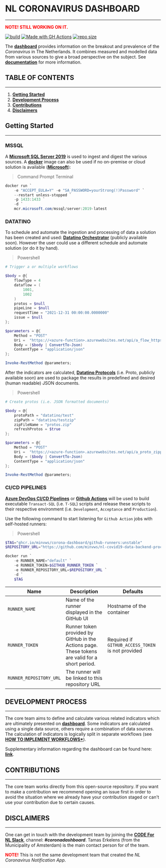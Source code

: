 # **NL CORONAVIRUS DASHBOARD**

---

**<a style="color:red">NOTE! STILL WORKING ON IT.</a>**

[![build](https://img.shields.io/github/workflow/status/minvws/nl-covid19-data-backend-processing/cdb-ci/topic/redesign?label=build&logo=github-actions&logoColor=white)](https://github.com/minvws/nl-covid19-data-backend-processing/blob/topic/redesign/.github/workflows/build-action.yml)
[![Made with GH Actions](https://img.shields.io/badge/CI-GitHub_Actions-blue?logo=github-actions&logoColor=white)](https://github.com/features/actions "Go to GitHub Actions homepage")
[![repo size](https://img.shields.io/github/repo-size/minvws/nl-covid19-data-backend-processing?logo=github)](https://github.com/minvws/nl-covid19-data-backend-processing)


The **[dashboard](https://coronadashboard.rijksoverheid.nl)** provides information on the breakout and prevalence of the *Coronavirus* in The Netherlands. It combines measured and modelled data from various sources to give a broad perspective on the subject. See **[documentation](docs/)** for more information.

## **TABLE OF CONTENTS**

---

1. **[Getting Started](#**getting-started**)**
2. **[Development Process](#**development-process**)**
3. **[Contributions](#**contributions**)**
4. **[Disclaimers](#**disclaimers**)**

## **Getting Started**

---

### MSSQL

A **[Microsoft SQL Server 2019](https://www.microsoft.com/en-us/evalcenter/evaluate-sql-server-2019)** is used to ingest and digest the various sources. A **[docker](https://docs.docker.com/engine/install/)** image can also be used if no on-premise or cloud solution is available (**[Microsoft](https://hub.docker.com/_/microsoft-mssql-server)**):

>Command Prompt Terminal

```powershell
docker run `
    -e "ACCEPT_EULA=Y" -e "SA_PASSWORD=yourStrong(!)Password" `
    --restart unless-stopped `
    -p 1433:1433 `
    -d `
    mcr.microsoft.com/mssql/server:2019-latest
```

### DATATINO

To schedule and automate the ingestion and processing of data a solution has been created and used: **[Datatino Orchestrator](https://kpmg-nl@dev.azure.com/kpmg-nl/VWS-covid19-migration-project/_git/Datatino)** (publicly available soon). However the user could use a different schedule and automate solution (or do it by hand).

>Powershell

```powershell
# Trigger a or multiple workflows

$body = @{
    flowType = 4
    dataflow = (
        1001,
        1002
    )
    protos = $null
    pipeLine = $null
    requestTime = "2021-12-31 00:00:00.0000000"
    issue = $null
};

$parameters = @{
    Method = "POST"
    Uri =  "https://<azure-function>.azurewebsites.net/api/a_flow_httpstart"
    Body = ($body | ConvertTo-Json) 
    ContentType = "application/json"
};

Invoke-RestMethod @parameters;
```

After the indicators are calculated, **[Datatino Protocols](https://kpmg-nl@dev.azure.com/kpmg-nl/VWS-covid19-migration-project/_git/Datatino)** (i.e. Proto, publicly available soon) are used to package the results in predefined and desired (human readable) JSON documents.

>Powershell

```powershell
# Create protos (i.e. JSON formatted documents) 

$body = @{
    protoPath = "datatino/test"
    zipPath = "datatino/testzip"
    zipFileName = "protos.zip"
    refreshProtos = $true
};

$parameters = @{
    Method = "POST"
    Uri =  "https://<azure-function>.azurewebsites.net/api/a_proto_zipprotos"
    Body = ($body | ConvertTo-Json) 
    ContentType = "application/json"
};

Invoke-RestMethod @parameters;
```

### CI/CD PIPELINES

**[Azure DevOps CI/CD Pipelines](../deploy)** or **[Github Actions](../.github/workflows/build-pipelines.yml)** will be used to build executable `Transact-SQL` (i.e. `T-SQL`) scripts and release these scripts to their respective environment (i.e. `Development`, `Acceptance` and `Production`).

Use the following command to start listening for `Github Action` jobs with self-hosted runners:

> Powershell

```powershell
$TAG="ghcr.io/minvws/corona-dashboard/github-runners:unstable"
$REPOSITORY_URL="https://github.com/minvws/nl-covid19-data-backend-processing"

docker run `
    -e RUNNER_NAME="default" `
    -e RUNNER_TOKEN=$GITHUB_RUNNER_TOKEN `
    -e RUNNER_REPOSITORY_URL=$REPOSITORY_URL `
    -d `
    $TAG
```

|Name|Description|Defaults|
|--|--|--|
|`RUNNER_NAME`|Name of the runner displayed in the GitHub UI|Hostname of the container|
|`RUNNER_TOKEN`|Runner token provided by GitHub in the Actions page. These tokens are valid for a short period.|Required if `GITHUB_ACCESS_TOKEN` is not provided|
|`RUNNER_REPOSITORY_URL`|The runner will be linked to this repository URL||


## **DEVELOPMENT PROCESS**

---

The core team aims to define and calculate various related indicators which are ultimately presented on **[dashboard](https://coronadashboard.rijksoverheid.nl)**. Some indicators are calculated using a single data source, others require a combination of data sources. The calculation of indicators is logically split in separate workflows (see **[HOW TO IMPLEMENT WORKFLOWS*](src/)**).

Supplementary information regarding the dashboard can be 
found here: **[link](https://coronadashboard.rijksoverheid.nl/verantwoording)**.


## **CONTRIBUTIONS**

---

The core team works directly from this open-source repository. If you want to make a contribution we recommend opening an issue first in order to avoid the situation where we already have your contribution staged or can't use your contribution due to certain causes.

## **DISCLAIMERS**

---

One can get in touch with the development team by joining the **[CODE For NL Slack](https://doemee.codefor.nl)**, channel: ***#coronadashboard***. Tamas Erkelens (from the Municipality of Amsterdam) is the main contact person for of the team. 

<a style="color:red">**NOTE!**</a> This is not the same development team that created the *NL Coronavirus Notification App*.
